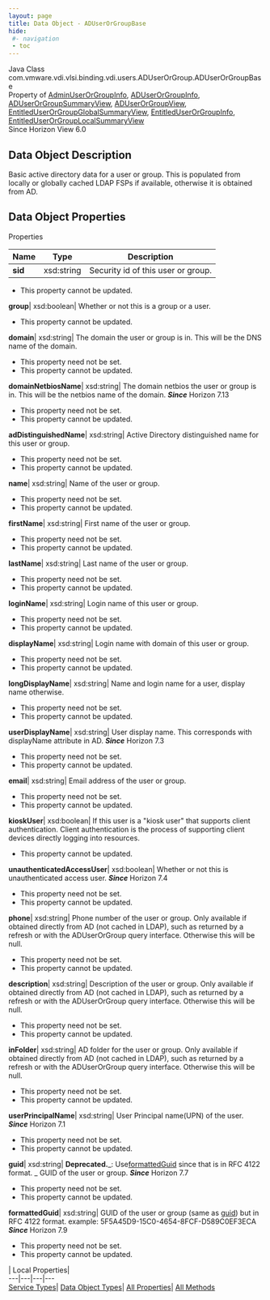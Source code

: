 ```yaml
---
layout: page
title: Data Object - ADUserOrGroupBase
hide:
 #- navigation
 - toc
---
```






Java Class
    com.vmware.vdi.vlsi.binding.vdi.users.ADUserOrGroup.ADUserOrGroupBase  
Property of
     [AdminUserOrGroupInfo](vdi.users.AdminUserOrGroup.AdminUserOrGroupInfo.md#field_detail), [ADUserOrGroupInfo](vdi.users.ADUserOrGroup.ADUserOrGroupInfo.md#field_detail), [ADUserOrGroupSummaryView](vdi.users.ADUserOrGroup.ADUserOrGroupSummaryView.md#field_detail), [ADUserOrGroupView](vdi.users.ADUserOrGroup.ADUserOrGroupView.md#field_detail), [EntitledUserOrGroupGlobalSummaryView](vdi.users.EntitledUserOrGroup.EntitledUserOrGroupGlobalSummaryView.md#field_detail), [EntitledUserOrGroupInfo](vdi.users.EntitledUserOrGroup.EntitledUserOrGroupInfo.md#field_detail), [EntitledUserOrGroupLocalSummaryView](vdi.users.EntitledUserOrGroup.EntitledUserOrGroupLocalSummaryView.md#field_detail)  
Since 
    Horizon View 6.0

## Data Object Description 

Basic active directory data for a user or group. This is populated from locally or globally cached LDAP FSPs if available, otherwise it is obtained from AD. 

## Data Object Properties

Properties

Name |  Type |  Description   
---|---|---  
**sid**|  xsd:string|  Security id of this user or group.   


 * This property cannot be updated.

  
**group**|  xsd:boolean|  Whether or not this is a group or a user.   


 * This property cannot be updated.

  
**domain**|  xsd:string|  The domain the user or group is in. This will be the DNS name of the domain.   


 * This property need not be set.
 * This property cannot be updated.

  
**domainNetbiosName**|  xsd:string|  The domain netbios the user or group is in. This will be the netbios name of the domain.  **_Since_** Horizon 7.13  


 * This property need not be set.
 * This property cannot be updated.

  
**adDistinguishedName**|  xsd:string|  Active Directory distinguished name for this user or group.   


 * This property need not be set.
 * This property cannot be updated.

  
**name**|  xsd:string|  Name of the user or group.   


 * This property need not be set.
 * This property cannot be updated.

  
**firstName**|  xsd:string|  First name of the user or group.   


 * This property need not be set.
 * This property cannot be updated.

  
**lastName**|  xsd:string|  Last name of the user or group.   


 * This property need not be set.
 * This property cannot be updated.

  
**loginName**|  xsd:string|  Login name of this user or group.   


 * This property need not be set.
 * This property cannot be updated.

  
**displayName**|  xsd:string|  Login name with domain of this user or group.   


 * This property need not be set.
 * This property cannot be updated.

  
**longDisplayName**|  xsd:string|  Name and login name for a user, display name otherwise.   


 * This property need not be set.
 * This property cannot be updated.

  
**userDisplayName**|  xsd:string|  User display name. This corresponds with displayName attribute in AD.  **_Since_** Horizon 7.3  


 * This property need not be set.
 * This property cannot be updated.

  
**email**|  xsd:string|  Email address of the user or group.   


 * This property need not be set.
 * This property cannot be updated.

  
**kioskUser**|  xsd:boolean|  If this user is a "kiosk user" that supports client authentication. Client authentication is the process of supporting client devices directly logging into resources.   


 * This property cannot be updated.

  
**unauthenticatedAccessUser**|  xsd:boolean|  Whether or not this is unauthenticated access user.  **_Since_** Horizon 7.4  


 * This property need not be set.
 * This property cannot be updated.

  
**phone**|  xsd:string|  Phone number of the user or group. Only available if obtained directly from AD (not cached in LDAP), such as returned by a refresh or with the ADUserOrGroup query interface. Otherwise this will be null.   


 * This property need not be set.
 * This property cannot be updated.

  
**description**|  xsd:string|  Description of the user or group. Only available if obtained directly from AD (not cached in LDAP), such as returned by a refresh or with the ADUserOrGroup query interface. Otherwise this will be null.   


 * This property need not be set.
 * This property cannot be updated.

  
**inFolder**|  xsd:string|  AD folder for the user or group. Only available if obtained directly from AD (not cached in LDAP), such as returned by a refresh or with the ADUserOrGroup query interface. Otherwise this will be null.   


 * This property need not be set.
 * This property cannot be updated.

  
**userPrincipalName**|  xsd:string|  User Principal name(UPN) of the user.  **_Since_** Horizon 7.1  


 * This property need not be set.
 * This property cannot be updated.

  
**guid**|  xsd:string| **Deprecated.**_: Use[formattedGuid](vdi.users.ADUserOrGroup.ADUserOrGroupBase.md#formattedGuid) since that is in RFC 4122 format. _ GUID of the user or group.  **_Since_** Horizon 7.7  


 * This property need not be set.
 * This property cannot be updated.

  
**formattedGuid**|  xsd:string|  GUID of the user or group (same as [guid](vdi.users.ADUserOrGroup.ADUserOrGroupBase.md#guid)) but in RFC 4122 format. example: 5F5A45D9-15C0-4654-8FCF-D589C0EF3ECA  **_Since_** Horizon 7.9  


 * This property need not be set.
 * This property cannot be updated.

  
  
  
 | Local Properties|   
---|---|---|---  
[Service Types](index-mo_types.md)| [Data Object Types](index-do_types.md)| [All Properties](index-properties.md)| [All Methods](index-methods.md)  
  
  


